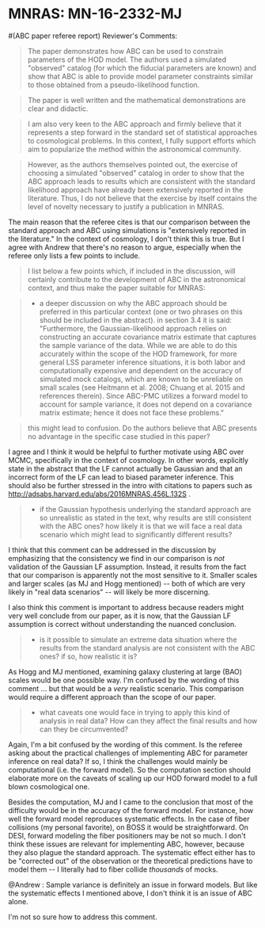 # MNRAS: MN-16-2332-MJ 
#(ABC paper referee report)
Reviewer's Comments:

>The paper demonstrates how ABC can be used to constrain parameters of the HOD model.
The authors used a simulated "observed" catalog (for which the fiducial parameters are known) and show that ABC is able to provide model parameter constraints similar to those obtained from a pseudo-likelihood function.

>The paper is well written and the mathematical demonstrations are clear and didactic.

>I am also very keen to the ABC approach and firmly believe that it represents a step forward in the standard set of statistical approaches to cosmological problems.
In this context, I fully support efforts which aim to popularize the method within the astronomical community.

> However, as the authors themselves pointed out, the exercise of choosing a simulated "observed" catalog in order to show that the ABC approach leads to results which are consistent with the standard likelihood approach have already been extensively reported in the literature. Thus, I do not believe that the exercise by itself contains the level of novelty necessary to justify a publication in MNRAS.

The main reason that the referee cites is that our comparison between the standard approach and ABC using simulations is "extensively reported in the literature." In the context of cosmology, I don't think this is true. But I agree with Andrew that there's no reason to argue, especially when the referee only lists a few points to include. 

> I list below a few points which, if included in the discussion, will certainly contribute to the development of ABC in the astronomical context, and thus make the paper suitable for MNRAS:

> -  a deeper discussion on why the ABC approach should be preferred in this particular context (one or two phrases on this should be included in the abstract).
   in section 3.4 it is said:
   "Furthermore, the Gaussian-likelihood approach relies on constructing an accurate covariance
matrix estimate that captures the sample variance of the data. While we are able to
do this accurately within the scope of the HOD framework, for more general LSS parameter
inference situations, it is both labor and computationally expensive and dependent on the
accuracy of simulated mock catalogs, which are known to be unreliable on small scales (see
Heitmann et al. 2008; Chuang et al. 2015 and references therein). Since ABC-PMC utilizes
a forward model to account for sample variance, it does not depend on a covariance matrix
estimate; hence it does not face these problems."

>   this might lead to confusion. Do the authors believe that ABC presents no advantage  in the specific case studied in this paper?

I agree and I think it would be helpful to further motivate using ABC over MCMC, specifically in the context of cosmology. In other words, explicitly state in the abstract that the LF cannot actually be Gaussian and that an incorrect form of the LF can lead to biased parameter inference. This should also be further stressed in the intro with citations to papers such as  http://adsabs.harvard.edu/abs/2016MNRAS.456L.132S .


> - if the Gaussian hypothesis underlying the standard approach are so unrealistic as stated in the text, why results are still consistent with the ABC ones? how likely it is that we will face a real data scenario which might lead to significantly different results?


I think that this comment can be addressed in the discussion by emphasizing that the consistency we find in our comparison is *not* validation of the Gaussian LF assumption. Instead, it results from the fact that our comparison is apparently not the most sensitive to it. Smaller scales and larger scales (as MJ and Hogg mentioned) -- both of which are very likely in "real data scenarios" -- will likely be more discerning. 

I also think this comment is important to address because readers might very well conclude from our paper, as it is now, that the Gaussian LF assumption is correct without understanding the nuanced conclusion.

> - is it possible to simulate an extreme data situation where the results from the standard analysis are not consistent with the ABC ones? if so,  how realistic it is?

As Hogg and MJ mentioned, examining galaxy clustering at large (BAO) scales would be one possible way. I'm confused by the wording of this comment ... but that would be a *very* realistic scenario. This comparison would require a different approach than the scope of our paper. 


> - what caveats one would face in trying to  apply this kind of analysis in real data? How can they affect the final results and how can they be circumvented?


Again, I'm a bit confused by the wording of this comment. Is the referee asking about the practical challenges of implementing ABC for parameter inference on real data? If so, I think the challenges would mainly be computational (i.e. the forward model). So the computation section should elaborate more on the caveats of scaling up our HOD forward model to a full blown cosmological one. 

Besides the computation, MJ and I came to the conclusion that most of the difficulty would be in the accuracy of the forward model. For instance, how well the forward model reproduces systematic effects. In the case of fiber collisions (my personal favorite), on BOSS it would be straightforward. On DESI, forward modeling the fiber positioners may be not so much. I don't think these issues are relevant for implementing ABC, however, because they also plague the standard approach. The systematic effect either has to be "corrected out" of the observation or the theoretical predictions have to model them -- I literally had to fiber collide *thousands* of mocks. 

@Andrew : Sample variance is definitely an issue in forward models. But like the systematic effects I mentioned above, I don't think it is an issue of ABC alone. 

I'm not so sure how to address this comment. 